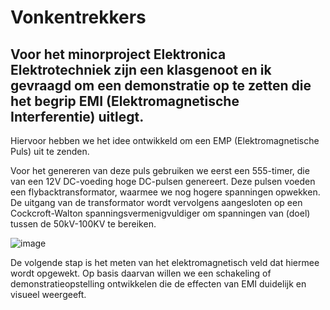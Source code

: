 # Vonkentrekkers

## Voor het minorproject Elektronica Elektrotechniek zijn een klasgenoot en ik gevraagd om een demonstratie op te zetten die het begrip EMI (Elektromagnetische Interferentie) uitlegt.

Hiervoor hebben we het idee ontwikkeld om een EMP (Elektromagnetische Puls) uit te zenden.

Voor het genereren van deze puls gebruiken we eerst een 555-timer, die van een 12V DC-voeding hoge DC-pulsen genereert. Deze pulsen voeden een flybacktransformator, waarmee we nog hogere spanningen opwekken. De uitgang van de transformator wordt vervolgens aangesloten op een Cockcroft-Walton spanningsvermenigvuldiger om spanningen van (doel) tussen de 50kV-100KV te bereiken. 

![image](https://github.com/user-attachments/assets/6d2db3f4-8452-4dba-929e-3a1d3e05d80f)

De volgende stap is het meten van het elektromagnetisch veld dat hiermee wordt opgewekt. Op basis daarvan willen we een schakeling of demonstratieopstelling ontwikkelen die de effecten van EMI duidelijk en visueel weergeeft.


